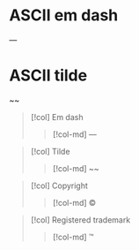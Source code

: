 # ASCII em dash
—

# ASCII tilde
~~



>[!col]
>Em dash
>>[!col-md]
>>—

>[!col]
>Tilde
>>[!col-md]
>> ~~

>[!col]
>Copyright
>
>>[!col-md]
>>©

>[!col]
>Registered trademark
>
>>[!col-md]
>>™













